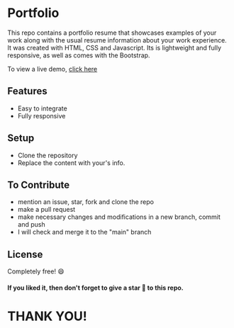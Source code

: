 # Portfolio

This repo contains a portfolio resume that showcases examples of your work along with the usual resume information about your work experience.
It was created with HTML, CSS and Javascript. Its is lightweight and fully responsive, as well as comes with the Bootstrap.

To view a live demo, [click here](https://bharadhwaj-g.github.io/portfolio/)

## Features

* Easy to integrate
* Fully responsive

## Setup

* Clone the repository
* Replace the content with your's info.

## To Contribute

* mention an issue, star, fork and clone the repo
* make a pull request
* make necessary changes and modifications in a new branch, commit and push
* I will check and merge it to the "main" branch

## License

Completely free! 😄

#### **If you liked it, then don't forget to give a star 🌟 to this repo.**

# THANK YOU!
